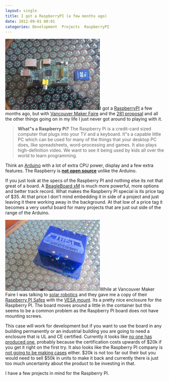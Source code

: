 ```yaml
---
layout: single
title: I got a RaspberryPI (a few months ago) 
date: 2012-09-01 00:01
categories: Development  Projects  RaspberryPI
---
```

<a href="/public/uploads/2012/08/IMG_4793.jpg"><img class="alignright size-medium wp-image-2834" title="IMG_4793" src="/public/uploads/2012/08/IMG_4793-300x225.jpg" alt="" width="300" height="225" /></a>I got a <a href="http://www.raspberrypi.org/">RaspberryPI</a> a few months ago, but with <a href="http://vancouver.makerfaire.ca/">Vancouver Maker Faire</a> and the <a href="http://vancouver.hackspace.ca/wp/2012/08/30/call-for-letters-of-support/">281 proposal</a> and all the other things going on in my life I just never got around to playing with it.
<blockquote><strong>What&quot;s a Raspberry Pi?</strong>
The Raspberry Pi is a credit-card sized computer that plugs into your TV and a keyboard. It&quot;s a capable little PC which can be used for many of the things that your desktop PC does, like spreadsheets, word-processing and games. It also plays high-definition video. We want to see it being used by kids all over the world to learn programming.</blockquote>
Think an <a href="http://www.arduino.cc/">Arduino</a> with a lot of extra CPU power, display and a few extra features. The Raspberry is <span style="text-decoration: underline;"><strong>not open source</strong></span> unlike the Arduino.

If you just look at the specs of the Raspberry PI and nothing else its not that great of a board. A <a href="http://beagleboard.org/hardware-xM">BeagleBoard xM</a> is much more powerful, more options and better track record. What makes the Raspberry PI special is its price tag of $35. At that price I don't mind embedding it in side of a project and just leaving it there working away in the background. At that low of a price tag it becomes a very useful board for many projects that are just out side of the range of the Arduino.

<img class="size-medium wp-image-2835 alignright" title="IMG_4797" src="/public/uploads/2012/08/IMG_4797-300x225.jpg" alt="" width="300" height="225" />While at Vancouver Maker Faire I was talking to <a href="http://www.solarbotics.com">solar robotics</a> and they gave me a copy of their <a href="http://www.solarbotics.com/product/60103/">Raspberry PI Safes</a> with the <a href="http://www.solarbotics.com/product/60095/">VESA mount</a>. Its a pretty nice enclosure for the Raspberry PI. The board moves around a little in the container but this seems to be a common problem as the Raspberry PI board does not have mounting screws.

This case will work for development but if you want to use the board in any building permanently or an industrial building you are going to need a enclosure that is UL and CE certified. Currently it looks like <a href="http://www.raspberrypi.org/phpBB3/viewtopic.php?f=40&amp;t=15535">no one has produced one,</a> probably because the certification costs upwards of $20k if you get it right on the first try. It also looks like the Raspberry PI company is <a href="http://www.raspberrypi.org/archives/1640">not going to be making cases</a> either. $20k is not too far out their but you would need to sell $50k in units to make it back and currently there is just too much uncertainty about the product to be investing in that.

I have a few projects in mind for the Raspberry PI.
